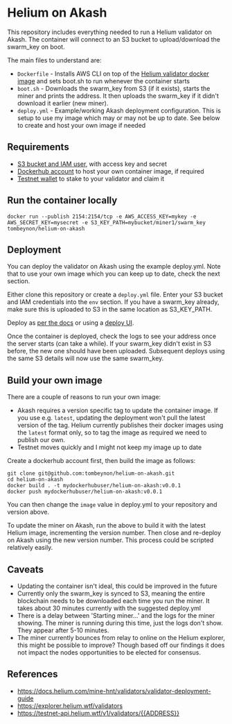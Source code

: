 # Helium on Akash

This repository includes everything needed to run a Helium validator on Akash. The container will connect to an S3 bucket to upload/download the swarm_key on boot. 

The main files to understand are:

- `Dockerfile` - Installs AWS CLI on top of the [Helium validator docker image](https://quay.io/team-helium/validator) and sets boot.sh to run whenever the container starts
- `boot.sh` - Downloads the swarm_key from S3 (if it exists), starts the miner and prints the address. It then uploads the swarm_key if it didn't download it earlier (new miner).
- `deploy.yml` - Example/working Akash deployment configuration. This is setup to use my image which may or may not be up to date. See below to create and host your own image if needed

## Requirements

- [S3 bucket and IAM user](https://docs.aws.amazon.com/AmazonS3/latest/userguide/example-walkthroughs-managing-access-example1.html#grant-permissions-to-user-in-your-account-step1), with access key and secret
- [Dockerhub account](https://hub.docker.com/signup) to host your own container image, if required
- [Testnet wallet](https://docs.helium.com/mine-hnt/validators/validator-deployment-guide#create-testnet-wallet) to stake to your validator and claim it

## Run the container locally

```
docker run --publish 2154:2154/tcp -e AWS_ACCESS_KEY=mykey -e AWS_SECRET_KEY=mysecret -e S3_KEY_PATH=mybucket/miner1/swarm_key tombeynon/helium-on-akash
```

## Deployment

You can deploy the validator on Akash using the example deploy.yml. Note that to use your own image which you can keep up to date, check the next section. 

Either clone this repository or create a `deploy.yml` file. Enter your S3 bucket and IAM credentials into the `env` section. If you have a swarm_key already, make sure this is uploaded to S3 in the same location as S3_KEY_PATH.

Deploy as [per the docs](https://docs.akash.network/guides/deploy) or using a [deploy UI](https://github.com/tombeynon/akash-deploy).

Once the container is deployed, check the logs to see your address once the server starts (can take a while). If your swarm_key didn't exist in S3 before, the new one should have been uploaded. Subsequent deploys using the same S3 details will now use the same swarm_key.

## Build your own image

There are a couple of reasons to run your own image:

- Akash requires a version specific tag to update the container image. If you use e.g. `latest`, updating the deployment won't pull the latest version of the tag. Helium currently publishes their docker images using the `latest` format only, so to tag the image as required we need to publish our own.
- Testnet moves quickly and I might not keep my image up to date

Create a dockerhub account first, then build the image as follows:

```
git clone git@github.com:tombeynon/helium-on-akash.git
cd helium-on-akash
docker build . -t mydockerhubuser/helium-on-akash:v0.0.1
docker push mydockerhubuser/helium-on-akash:v0.0.1
```

You can then change the `image` value in deploy.yml to your repository and version above.

To update the miner on Akash, run the above to build it with the latest Helium image, incrementing the version number. Then close and re-deploy on Akash using the new version number. This process could be scripted relatively easily.

## Caveats

- Updating the container isn't ideal, this could be improved in the future
- Currently only the swarm_key is synced to S3, meaning the entire blockchain needs to be downloaded each time you run the miner. It takes about 30 minutes currently with the suggested deploy.yml
- There is a delay between 'Starting miner...' and the logs for the miner showing. The miner is running during this time, just the logs don't show. They appear after 5-10 minutes.
- The miner currently bounces from relay to online on the Helium explorer, this might be possible to improve? Though based off our findings it does not impact the nodes opportunities to be elected for consensus.

## References

- https://docs.helium.com/mine-hnt/validators/validator-deployment-guide
- https://explorer.helium.wtf/validators
- https://testnet-api.helium.wtf/v1/validators/{{ADDRESS}}
